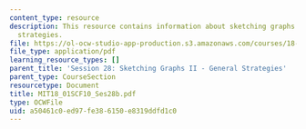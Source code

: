 ```yaml
---
content_type: resource
description: This resource contains information about sketching graphs II - general
  strategies.
file: https://ol-ocw-studio-app-production.s3.amazonaws.com/courses/18-01sc-single-variable-calculus-fall-2010/a50461c0ed97fe386150e8319ddfd1c0_MIT18_01SCF10_Ses28b.pdf
file_type: application/pdf
learning_resource_types: []
parent_title: 'Session 28: Sketching Graphs II - General Strategies'
parent_type: CourseSection
resourcetype: Document
title: MIT18_01SCF10_Ses28b.pdf
type: OCWFile
uid: a50461c0-ed97-fe38-6150-e8319ddfd1c0
---
```

